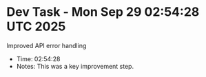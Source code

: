# Dev Task - Mon Sep 29 02:54:28 UTC 2025
Improved API error handling
- Time: 02:54:28
- Notes: This was a key improvement step.
